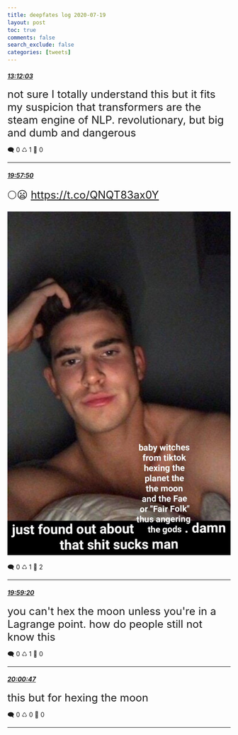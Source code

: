 ```yaml
---
title: deepfates log 2020-07-19
layout: post
toc: true
comments: false
search_exclude: false
categories: [tweets]
---
```



#### <a href = "https://twitter.com/deepfates/status/1284929008669347841">*13:12:03*</a>

<font size="5">not sure I totally understand this but it fits my suspicion that transformers are the steam engine of NLP. revolutionary, but big and dumb and dangerous</font>



🗨️ 0 ♺ 1 🤍  0   

---
    
#### <a href = "https://twitter.com/deepfates/status/1285031128861044736">*19:57:50*</a>

<font size="5">🌕😦  https://t.co/QNQT83ax0Y</font>

![image from twitter](/images/from_twitter/EdVY_SEU0AAPY8C.jpg)


🗨️ 0 ♺ 1 🤍  2   

---
    
#### <a href = "https://twitter.com/deepfates/status/1285031507694718976">*19:59:20*</a>

<font size="5">you can't hex the moon unless you're in a Lagrange point. how do people still not know this</font>



🗨️ 0 ♺ 1 🤍  0   

---
    
#### <a href = "https://twitter.com/deepfates/status/1285031869893861378">*20:00:47*</a>

<font size="5">this but for hexing the moon</font>



🗨️ 0 ♺ 0 🤍  0   

---
    
            


